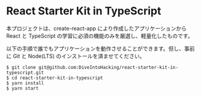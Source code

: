 # React Starter Kit in TypeScript

本プロジェクトは、create-react-app により作成したアプリケーションから React と TypeScript の学習に必須の機能のみを厳選し、軽量化したものです。

以下の手順で誰でもアプリケーションを動作させることができます。但し、事前に Git と Node(LTS) のインストールを済ませてください。

```
$ git clone git@github.com:DiveIntoHacking/react-starter-kit-in-typescript.git
$ cd react-starter-kit-in-typescript
$ yarn install
$ yarn start
```
